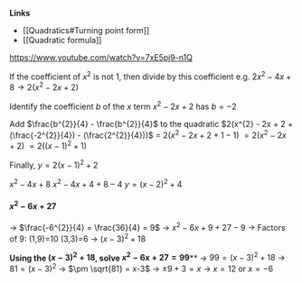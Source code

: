 **Links**
- [[Quadratics#Turning point form]] 
- [[Quadratic formula]] 

https://www.youtube.com/watch?v=7xE5pj9-n1Q

If the coefficient of $x^{2}$ is not 1, then divide by this coefficient
	e.g. $2x^{2} - 4x + 8 \rightarrow 2(x^{2} -2x + 2)$


Identify the coefficient $b$ of the $x$ term
	$x^{2} - 2x + 2$ has $b=-2$

Add $\frac{b^{2}}{4} - \frac{b^{2}}{4}$ to the quadratic
	$2(x^{2} - 2x + 2 + (\frac{-2^{2}}{4}) - (\frac{2^{2}}{4}))$
	= $2(x^{2} - 2x + 2 + 1 - 1)$
	$=2(x^{2} - 2x + 2)$
	$=2((x-1)^{2} + 1)$	

Finally, 
$y = 2(x-1)^{2} + 2$


$x^{2} - 4x + 8$
$x^{2} - 4x + 4 + 8 - 4$
$y=(x-2)^{2} + 4$


#### $x^{2} - 6x  + 27$
-> $\frac{-6^{2}}{4} = \frac{36}{4} = 9$
-> $x^{2} - 6x + 9 + 27 - 9$
	-> Factors of 9:
		(1,9)=10
		(3,3)=6
-> $(x-3)^{2} + 18$

**Using the $(x-3)^{2} + 18$, solve $x^{2}-6x+27 = 99$****
-> $99 = (x-3)^{2} + 18$
-> $81 = (x-3)^{2}$
-> $\pm \sqrt{81} = x-3$
-> $\pm 9 + 3 = x$
-> $x = 12$ or $x=-6$ 
